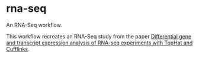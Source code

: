 # rna-seq

An RNA-Seq workflow.

This workflow recreates an RNA-Seq study from the paper [Differential gene and
transcript expression analysis of RNA-seq experiments with TopHat and
Cufflinks](http://www.nature.com/nprot/journal/v7/n3/full/nprot.2012.016.html).
